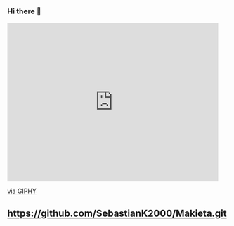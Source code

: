 ### Hi there 👋

<iframe src="https://giphy.com/embed/NytMLKyiaIh6VH9SPm" width="480" height="360" frameBorder="0" class="giphy-embed" allowFullScreen></iframe><p><a href="https://giphy.com/gifs/GitHub-ok-thumbs-up-thumb-NytMLKyiaIh6VH9SPm">via GIPHY</a></p>


## https://github.com/SebastianK2000/Makieta.git

<!--
**SebastianK2000/SebastianK2000** is a ✨ _special_ ✨ repository because its `README.md` (this file) appears on your GitHub profile.

Here are some ideas to get you started:

- 🔭 I’m currently working on ...
- 🌱 I’m currently learning ...
- 👯 I’m looking to collaborate on ...
- 🤔 I’m looking for help with ...
- 💬 Ask me about ...
- 📫 How to reach me: ...
- 😄 Pronouns: ...
- ⚡ Fun fact: ...
-->
